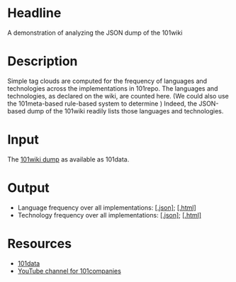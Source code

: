 # Headline

A demonstration of analyzing the JSON dump of the 101wiki

# Description

Simple tag clouds are computed for the frequency of languages and technologies across the implementations in 101repo. The languages and technologies, as declared on the wiki, are counted here. (We could also use the 101meta-based rule-based system to determine ) Indeed, the JSON-based dump of the 101wiki readily lists those languages and technologies.

# Input 

The [101wiki dump](http://data.101companies.org/dumps/Wiki101Full.json) as available as 101data.

# Output

* Language frequency over all implementations: [[.json]](languages.json); [[.html]](languages.html)
* Technology frequency over all implementations: [[.json]](technologies.json); [[.html]](technologies.html)

# Resources 

* [101data](http://data.101companies.org)
* [YouTube channel for 101companies](http://www.youtube.com/channel/UCzecm5qz_9KDcxuhgbRDy-w)
